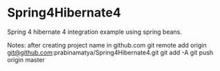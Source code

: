 Spring4Hibernate4
=================
Spring 4 hibernate 4 integration example using spring beans.

Notes:
after creating project name in github.com
git remote add origin git@github.com:prabinamatya/Spring4Hibernate4.git
git add -A
git push origin master
